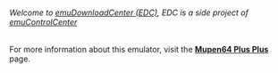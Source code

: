 ###### Welcome to [emuDownloadCenter (EDC)](https://github.com/PhoenixInteractiveNL/emuDownloadCenter/wiki/), EDC is a side project of [emuControlCenter](https://github.com/PhoenixInteractiveNL/emuControlCenter/wiki/)

For more information about this emulator, visit the [**Mupen64 Plus Plus**](https://github.com/PhoenixInteractiveNL/emuDownloadCenter/wiki/Emulator-mupen64pp#menu) page.
